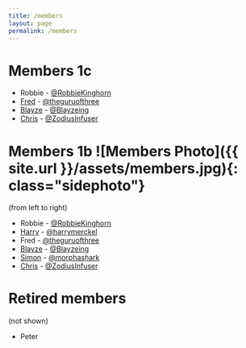 ```yaml
---
title: /members
layout: page
permalink: /members
---
```


# Members 1c
- Robbie - [@RobbieKinghorn](https://twitter.com/RobbieKinghorn)
- [Fred](http://guru3.net/) - [@theguruofthree](https://twitter.com/theguruofthree)
- [Blayze](http://blayze.tech/) - [@Blayzeing](https://twitter.com/Blayzeing)
- [Chris](http://zodiusinfuser.uk/) - [@ZodiusInfuser](https://twitter.com/ZodiusInfuser)

# Members 1b ![Members Photo]({{ site.url }}/assets/members.jpg){: class="sidephoto"}
(from left to right)
- Robbie - [@RobbieKinghorn](https://twitter.com/RobbieKinghorn)
- [Harry](http://keiththerobot.uk/) - [@harrymerckel](https://twitter.com/harrymerckel)
- Fred - [@theguruofthree](https://twitter.com/theguruofthree)
- [Blayze](http://blayze.tech/) - [@Blayzeing](https://twitter.com/Blayzeing)
- [Simon](http://simongt.com/) - [@morphashark](https://twitter.com/morphashark)
- [Chris](http://zodiusinfuser.uk/) - [@ZodiusInfuser](https://twitter.com/ZodiusInfuser)

# Retired members
(not shown)
- Peter
